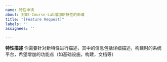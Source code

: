 ```yaml
---
name: 特性申请
about: 对OS-Course-Lab增加新特性的申请
title: "[Feature Request]"
labels: ''
assignees: ''

---
```


**特性描述**
你需要针对新特性进行描述，其中的信息包括详细描述，构建时的系统平台，希望增加的功能点（如基础设施，构建，文档等）
